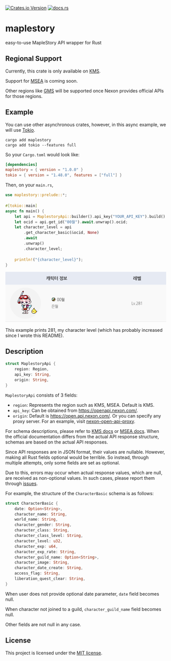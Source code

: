 [![Crates.io Version](https://img.shields.io/crates/v/maplestory?link=https%3A%2F%2Fcrates.io%2Fcrates%2Fmaplestory)](https://crates.io/crates/maplestory)
[![docs.rs](https://img.shields.io/docsrs/maplestory?link=https%3A%2F%2Fdocs.rs%2Fmaplestory)](https://docs.rs/maplestory)

# maplestory
easy-to-use MapleStory API wrapper for Rust

## Regional Support

Currently, this crate is only available on [KMS](https://maplestory.nexon.com/).

Support for [MSEA](https://www.maplesea.com/) is coming soon.

Other regions like [GMS](https://www.nexon.com/maplestory/) will be supported once Nexon provides official APIs for those regions.

## Example

You can use other asynchronous crates, however, in this async example, we will use [Tokio](https://tokio.rs/).

```console
cargo add maplestory
cargo add tokio --features full
```

So your `Cargo.toml` would look like:

```toml
[dependencies]
maplestory = { version = "1.0.0" }
tokio = { version = "1.48.0", features = ["full"] }
```

Then, on your `main.rs`,

```rust
use maplestory::prelude::*;

#[tokio::main]
async fn main() {
    let api = MaplestoryApi::builder().api_key("YOUR_API_KEY").build().unwrap();
    let ocid = api.get_id("00월").await.unwrap().ocid;
    let character_level = api
        .get_character_basic(&ocid, None)
        .await
        .unwrap()
        .character_level;

    println!("{character_level}");
}
```

![level](./assets/level.png)

This example prints 281, my character level (which has probably increased since I wrote this README).

## Description
```rust
struct MaplestoryApi {
    region: Region,
    api_key: String,
    origin: String,
}
```

`MaplestoryApi` consists of 3 fields:
- `region`: Represents the region such as KMS, MSEA. Default is KMS.
- `api_key`: Can be obtained from https://openapi.nexon.com/.
- `origin`: Default is https://open.api.nexon.com/. Or you can specify any proxy server. For an example, visit [nexon-open-api-proxy](https://github.com/psvm203/nexon-open-api-proxy).

For schema descriptions, please refer to [KMS docs](https://openapi.nexon.com/en/game/maplestory/) or [MSEA docs](https://openapi.nexon.com/en/game/maplestorysea/).
When the official documentation differs from the actual API response structure, schemas are based on the actual API responses.

Since API responses are in JSON format, their values are nullable.
However, making all Rust fields optional would be terrible.
So instead, through multiple attempts, only some fields are set as optional.

Due to this, errors may occur when actual response values, which are null, are received as non-optional values.
In such cases, please report them through [issues](https://github.com/psvm203/nexon-open-api-proxy/issues).

For example, the structure of the `CharacterBasic` schema is as follows:

```rust
struct CharacterBasic {
    date: Option<String>,
    character_name: String,
    world_name: String,
    character_gender: String,
    character_class: String,
    character_class_level: String,
    character_level: u32,
    character_exp: u64,
    character_exp_rate: String,
    character_guild_name: Option<String>,
    character_image: String,
    character_date_create: String,
    access_flag: String,
    liberation_quest_clear: String,
}
```

When user does not provide optional date parameter, `date` field becomes null.

When character not joined to a guild, `character_guild_name` field becomes null.

Other fields are not null in any case.

## License
This project is licensed under the [MIT license](./LICENSE).
